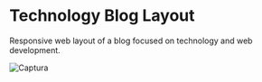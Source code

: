 # Technology Blog Layout

Responsive web layout of a blog focused on technology and web development.

![Captura](https://user-images.githubusercontent.com/110077121/198375056-939b02ff-9756-4b22-9579-95105a91c270.PNG)

